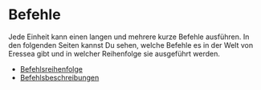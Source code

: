 # Befehle

Jede Einheit kann einen langen und mehrere kurze Befehle ausführen. In
den folgenden Seiten kannst Du sehen, welche Befehle es in der Welt von
Eressea gibt und in welcher Reihenfolge sie ausgeführt werden.

- [Befehlsreihenfolge](orders_order)
- [Befehlsbeschreibungen](orders_desc)
